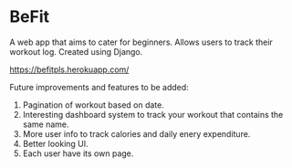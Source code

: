 # BeFit
A web app that aims to cater for beginners.
Allows users to track their workout log.
Created using Django.

https://befitpls.herokuapp.com/

Future improvements and features to be added:
1) Pagination of workout based on date.
2) Interesting dashboard system to track your workout that contains the same name.
3) More user info to track calories and daily enery expenditure.
4) Better looking UI.
5) Each user have its own page.
